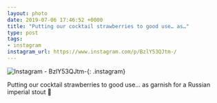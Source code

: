 ```yaml
---
layout: photo
date: 2019-07-06 17:46:52 +0000
title: "Putting our cocktail strawberries to good use… as…"
type: post
tags:
- instagram
instagram_url: https://www.instagram.com/p/BzlY53QJtm-/
---
```


![Instagram - BzlY53QJtm-](https://colinseymour.co.uk/img/BzlY53QJtm-.jpg){: .instagram}

Putting our cocktail strawberries to good use… as garnish for a Russian imperial stout 🤣
